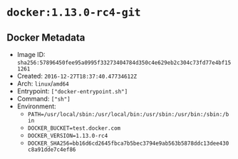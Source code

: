 # `docker:1.13.0-rc4-git`

## Docker Metadata

- Image ID: `sha256:57896450fee95a0995f33273404784d350c4e629eb2c304c73fd77e4bf151261`
- Created: `2016-12-27T18:37:40.47734612Z`
- Arch: `linux`/`amd64`
- Entrypoint: `["docker-entrypoint.sh"]`
- Command: `["sh"]`
- Environment:
  - `PATH=/usr/local/sbin:/usr/local/bin:/usr/sbin:/usr/bin:/sbin:/bin`
  - `DOCKER_BUCKET=test.docker.com`
  - `DOCKER_VERSION=1.13.0-rc4`
  - `DOCKER_SHA256=bb16d6cd2645fbca7b5bec3794e9ab563b5878ddc13dee430c8a91dde7c4ef86`

